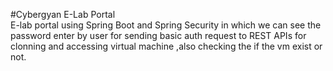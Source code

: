 #Cybergyan E-Lab Portal  
E-lab portal using Spring Boot and Spring Security in which we can see the password enter by user for sending basic auth request to REST APIs for clonning and accessing virtual machine ,also checking the if the vm exist or not. 
